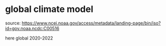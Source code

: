 # global climate model

source: <https://www.ncei.noaa.gov/access/metadata/landing-page/bin/iso?id=gov.noaa.ncdc:C00516>

here global 2020-2022
